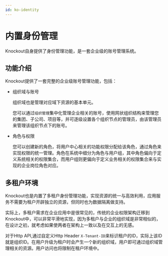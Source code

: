 ```yaml
---
id: ko-identity
---
```


# 内置身份管理

Knockout自身提供了身份管理功能，是一套企业级的账号管理系统。

## 功能介绍

Knockout提供了一套完整的企业级账号管理功能，包括：

- 组织域与账号

  组织域也是管理对应域下资源的基本单元。

  您可以通过`组织管理`集中化管理企业相关的账号，使用网状组织结构来管理您的集团、子公司、项目等，并可逐级设置各个组织节点的管理员，由该管理员来管理该组织节点下的账号。


- 角色与权限

  您可以创建新的角色，将用户中心相关的功能权限分配给该角色，通过角色来实现权限的统一管理。角色在系统中细分为角色与用户组，其中角色偏向于定义系统相关的权限集合，而用户组则更偏向于定义业务相关的权限集合来与实现的企业岗位角色对应。

## 多租户环境

Knockout也是内置了多租户身份管理功能，实现资源的统一与高效利用，应用服务不需要为租户开辟独立的资源，但同时也为数据隔离做支持。

实际上，多租户需求在企业应用中是很常见的，传统的企业权限架构迁移到Knockout中，可以非常平滑地实现，因为多租户与企业的组织域是非常相似的，在设计之初，就考虑如果使两者在架构上一致以及在交互上的无感。

对于Http API,通过自定义Http Header `X-Tenant-ID`来标识租户的ID，实际上该ID就是组织ID。在用户升级为租户时会产生一个新的组织域，用户即可通过组织域管理相关的资源。用户访问也将限制在租户环境中。